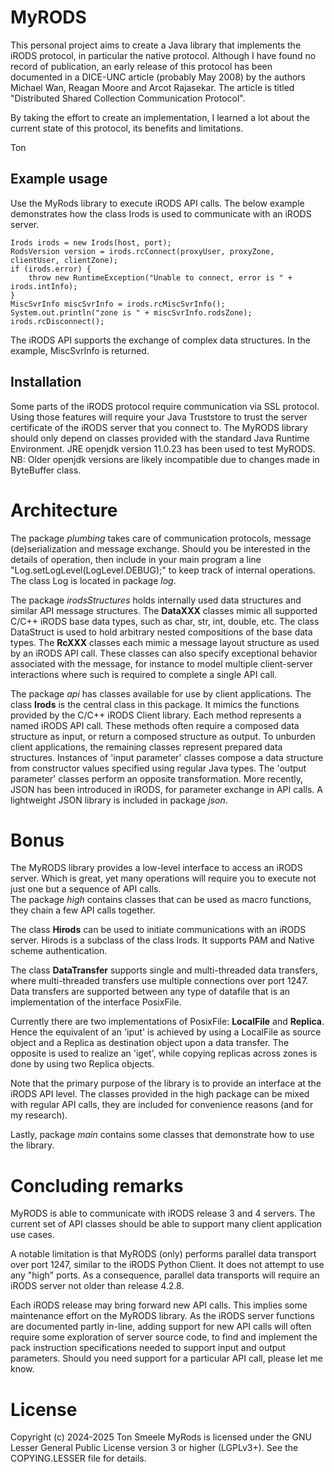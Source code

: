# MyRODS
This personal project aims to create a Java library that implements
the iRODS protocol, in particular the native protocol.
Although I have found no record of publication, 
an early release of this protocol has been documented in a DICE-UNC article
(probably May 2008)
by the authors Michael Wan, Reagan Moore and Arcot Rajasekar. 
The article is titled "Distributed Shared Collection Communication Protocol".

By taking the effort to create an implementation, I learned a lot 
about the current state of this protocol, its benefits and limitations.

Ton

## Example usage
Use the MyRods library to execute iRODS API calls. The below example demonstrates how the class Irods
is used to communicate with an iRODS server. 

	Irods irods = new Irods(host, port);
	RodsVersion version = irods.rcConnect(proxyUser, proxyZone, clientUser, clientZone);
	if (irods.error) {
		throw new RuntimeException("Unable to connect, error is " + irods.intInfo);
	}
	MiscSvrInfo miscSvrInfo = irods.rcMiscSvrInfo();
	System.out.println("zone is " + miscSvrInfo.rodsZone);
	irods.rcDisconnect();
	
The iRODS API supports the exchange of complex data structures. In the example, MiscSvrInfo 
is returned.

## Installation

Some parts of the iRODS protocol require communication via SSL protocol.
Using those features will require your Java Truststore to trust 
the server certificate of the iRODS server that you connect to.
The MyRODS library should only depend on classes provided with the
standard Java Runtime Environment. JRE openjdk version 11.0.23 
has been used to test MyRODS.    
NB: Older openjdk versions are likely incompatible due to changes
made in ByteBuffer class.

# Architecture
The package *plumbing* takes care of communication protocols, message
(de)serialization and message exchange. Should you be interested
in the details of operation, then include in your main program
a line "Log.setLogLevel(LogLevel.DEBUG);" to keep track of internal
operations.  The class Log is located in package *log*.

The package *irodsStructures* holds internally used data structures 
and similar API message structures. 
The **DataXXX** classes mimic all supported C/C++ iRODS base data types,
such as char, str, int, double, etc. The class DataStruct is used to
hold arbitrary nested compositions of the base data types.
The **RcXXX** classes each mimic a message layout structure as used by an 
iRODS API call. These classes can also specify exceptional behavior
associated with the message, for instance to model multiple client-server
interactions where such is required to complete a single API call.

The package *api* has classes available for use by client applications.
The class **Irods** is the central class in this package. 
It mimics the functions provided by the C/C++ iRODS Client library. 
Each method represents a named iRODS API call.
These methods often require a composed data structure
as input, or return a composed structure as output.
To unburden client applications, the remaining classes represent
prepared data structures. Instances of 'input parameter' classes 
compose a data structure from constructor values specified using
regular Java types. 
The 'output parameter' classes perform an opposite transformation.
More recently, JSON has been introduced in iRODS, for parameter 
exchange in API calls. 
A lightweight JSON library is included in package *json*.

# Bonus
The MyRODS library provides a low-level interface to access
an iRODS server.  Which is great, yet many operations will require you to 
execute not just one but a sequence of API calls.  
The package *high* contains classes that can be used as macro functions, 
they chain a few API calls together. 

The class **Hirods** can be used to initiate communications with an iRODS server.
Hirods is a subclass of the class Irods. 
It supports PAM and Native scheme authentication. 

The class **DataTransfer** supports single and multi-threaded data 
transfers, where multi-threaded transfers use multiple connections
over port 1247.  
Data transfers are supported between any type of datafile that is an 
implementation of the interface PosixFile.  

Currently there are two implementations of PosixFile: **LocalFile** and **Replica**.  
Hence the equivalent of an 'iput' is achieved by using a LocalFile as 
source object and a Replica as destination object upon a data transfer. 
The opposite is used to realize an 'iget',
while copying replicas across zones is done by using two Replica objects.

Note that the primary purpose of the library is to provide an interface
at the iRODS API level. The classes provided in the high package can
be mixed with regular API calls, they are included for convenience
reasons (and for my research).

Lastly, package *main* contains some classes that demonstrate how to use
the library. 

# Concluding remarks
MyRODS is able to communicate with iRODS release 3 and 4 servers. 
The current set of API classes should be able to support many client 
application use cases. 

A notable limitation is that MyRODS (only) performs parallel data transport over
port 1247, similar to the iRODS Python Client. It does not attempt to 
use any "high" ports.
As a consequence, parallel data transports will require an iRODS server not
older than release 4.2.8.

Each iRODS release may bring forward new API calls. 
This implies some maintenance effort on the MyRODS library. 
As the iRODS server functions are documented partly in-line, 
adding support for new API calls will often require some exploration of 
server source code, to find and implement the 
pack instruction specifications needed to support input and output parameters. 
Should you need support for a particular API call, please let me know.

# License
Copyright (c) 2024-2025 Ton Smeele
MyRods is licensed under the GNU Lesser General Public License version 3 or higher (LGPLv3+). See the COPYING.LESSER file for details.


